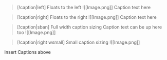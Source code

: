 > [!caption|left] Floats to the left 
> ![[Image.png]] 
> Caption text here 

> [!caption|right] Floats to the right
> ![[Image.png]]
> Caption text here

> [!caption|sban] Full width caption sizing
> Caption text can be up here too
> ![[Image.png]] 


> [!caption|right wsmall] Small caption sizing 
> ![[Image.png]]





Insert Captions above